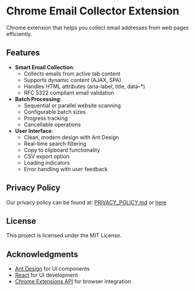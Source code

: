 # Chrome Email Collector Extension

Chrome extension that helps you collect email addresses from web pages efficiently.

## Features

- **Smart Email Collection**:
  - Collects emails from active tab content
  - Supports dynamic content (AJAX, SPA)
  - Handles HTML attributes (aria-label, title, data-\*)
  - RFC 5322 compliant email validation
- **Batch Processing**:
  - Sequential or parallel website scanning
  - Configurable batch sizes
  - Progress tracking
  - Cancellable operations
- **User Interface**:
  - Clean, modern design with Ant Design
  - Real-time search filtering
  - Copy to clipboard functionality
  - CSV export option
  - Loading indicators
  - Error handling with user feedback

## Privacy Policy

Our privacy policy can be found at: [PRIVACY_POLICY.md](PRIVACY_POLICY.md) or [here](https://buraketmen.github.io/email-collector/)

## License

This project is licensed under the MIT License.

## Acknowledgments

- [Ant Design](https://ant.design/) for UI components
- [React](https://reactjs.org/) for UI development
- [Chrome Extensions API](https://developer.chrome.com/docs/extensions/) for browser integration

